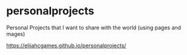 # personalprojects
Personal Projects that I want to share with the world (using pages and mages)

https://elijahcgames.github.io/personalprojects/
